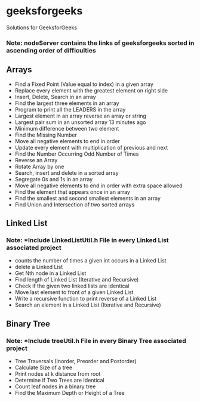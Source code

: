 # geeksforgeeks
Solutions for GeeksforGeeks
### Note: nodeServer contains the links of geeksforgeeks sorted in ascending order of difficulties
## Arrays
- Find a Fixed Point (Value equal to index) in a given array
- Replace every element with the greatest element on right side
- Insert, Delete, Search in an array
- Find the largest three elements in an array
- Program to print all the LEADERS in the array
- Largest element in an array reverse an array or string
- Largest pair sum in an unsorted array	13 minutes ago
- Minimum difference between two element
- Find the Missing Number
- Move all negative elements to end in order
- Update every element with multiplication of previous and next
- Find the Number Occurring Odd Number of Times
- Reverse an Array
- Rotate Array by one
- Search, insert and delete in a sorted array
- Segregate 0s and 1s in an array
- Move all negative elements to end in order with extra space allowed
- Find the element that appears once in an array
- Find the smallest and second smallest elements in an array
- Find Union and Intersection of two sorted arrays
## Linked List
### Note: *Include LinkedListUtil.h File in every Linked List associated project 
- counts the number of times a given int occurs in a Linked List
- delete a Linked List
- Get Nth node in a Linked List
- Find length of Linked List (Iterative and Recursive)
- Check if the given two linked lists are identical
- Move last element to front of a given Linked List
- Write a recursive function to print reverse of a Linked List
- Search an element in a Linked List (Iterative and Recursive)
## Binary Tree
### Note: *Include treeUtil.h File in every Binary Tree associated project 
- Tree Traversals (Inorder, Preorder and Postorder)
- Calculate Size of a tree
- Print nodes at k distance from root
- Determine if Two Trees are Identical
- Count leaf nodes in a binary tree
- Find the Maximum Depth or Height of a Tree
